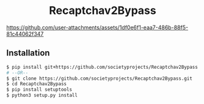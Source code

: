 <h1 align="center">
  Recaptchav2Bypass
</h1>

https://github.com/user-attachments/assets/1df0e6f1-eaa7-486b-88f5-81c44062f347

## Installation

```sh
$ pip install git+https://github.com/societyprojects/Recaptchav2Bypass.git
# --OR--
$ git clone https://github.com/societyprojects/Recaptchav2Bypass.git
$ cd Recaptchav2Bypass
$ pip install setuptools
$ python3 setup.py install
```
